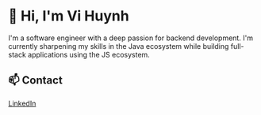 # 👋 Hi, I'm Vi Huynh

I'm a software engineer with a deep passion for backend development. I'm currently sharpening my skills in the Java ecosystem while building full-stack applications using the JS ecosystem.

## 📫 Contact

[LinkedIn](https://www.linkedin.com/in/vthwin/)
